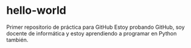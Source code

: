 # hello-world
Primer repositorio de práctica para GitHub
Estoy probando GitHub, soy docente de informática y estoy aprendiendo a programar en Python también.
